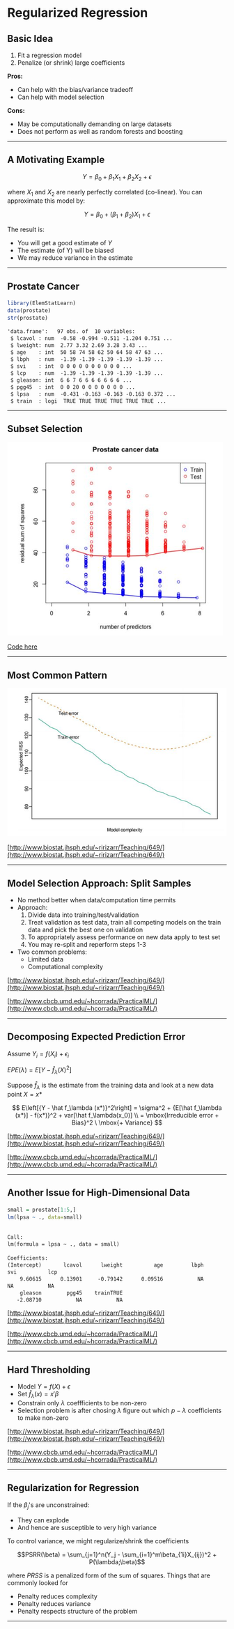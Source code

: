 # Regularized Regression



## Basic Idea

1. Fit a regression model
2. Penalize (or shrink) large coefficients

**Pros:**

- Can help with the bias/variance tradeoff
- Can help with model selection

**Cons:**

- May be computationally demanding on large datasets
- Does not perform as well as random forests and boosting

---

## A Motivating Example

$$Y = \beta_0 + \beta_1 X_1 + \beta_2 X_2 + \epsilon$$

where $X_1$ and $X_2$ are nearly perfectly correlated (co-linear). You can approximate this model by:

$$Y = \beta_0 + (\beta_1 + \beta_2) X_1 + \epsilon$$

The result is:

- You will get a good estimate of $Y$
- The estimate (of Y) will be biased
- We may reduce variance in the estimate

---

## Prostate Cancer


```r
library(ElemStatLearn)
data(prostate)
str(prostate)
```

```
'data.frame':	97 obs. of  10 variables:
 $ lcavol : num  -0.58 -0.994 -0.511 -1.204 0.751 ...
 $ lweight: num  2.77 3.32 2.69 3.28 3.43 ...
 $ age    : int  50 58 74 58 62 50 64 58 47 63 ...
 $ lbph   : num  -1.39 -1.39 -1.39 -1.39 -1.39 ...
 $ svi    : int  0 0 0 0 0 0 0 0 0 0 ...
 $ lcp    : num  -1.39 -1.39 -1.39 -1.39 -1.39 ...
 $ gleason: int  6 6 7 6 6 6 6 6 6 6 ...
 $ pgg45  : int  0 0 20 0 0 0 0 0 0 0 ...
 $ lpsa   : num  -0.431 -0.163 -0.163 -0.163 0.372 ...
 $ train  : logi  TRUE TRUE TRUE TRUE TRUE TRUE ...
```

---

## Subset Selection

![](prostate1.JPG)

[Code here](http://www.cbcb.umd.edu/~hcorrada/PracticalML/src/selection.R)

---

## Most Common Pattern

![](modelerror.JPG)

[http://www.biostat.jhsph.edu/~ririzarr/Teaching/649/](http://www.biostat.jhsph.edu/~ririzarr/Teaching/649/)

---

## Model Selection Approach: Split Samples

- No method better when data/computation time permits
- Approach:
    1. Divide data into training/test/validation
    2. Treat validation as test data, train all competing models on the train data and pick the best one on validation
    3. To appropriately assess performance on new data apply to test set
    4. You may re-split and reperform steps 1-3
- Two common problems:
    - Limited data
    - Computational complexity

[http://www.biostat.jhsph.edu/~ririzarr/Teaching/649/](http://www.biostat.jhsph.edu/~ririzarr/Teaching/649/)

[http://www.cbcb.umd.edu/~hcorrada/PracticalML/](http://www.cbcb.umd.edu/~hcorrada/PracticalML/)

---

## Decomposing Expected Prediction Error

Assume $Y_i = f(X_i) + \epsilon_i$

$EPE(\lambda) = E\left[{Y - \hat f_\lambda (X)}^2\right]$

Suppose $\hat f_\lambda$ is the estimate from the training data and look at a new data point $X = x*$

$$
E\left[{Y - \hat f_\lambda (x*)}^2\right] = \sigma^2 + {E[\hat f_\lambda (x*)] - f(x*)}^2 + var[\hat f_\lambda(x_0)] \\
= \mbox{Irreducible error + Bias}^2 \ \mbox{+ Variance}
$$

[http://www.biostat.jhsph.edu/~ririzarr/Teaching/649/](http://www.biostat.jhsph.edu/~ririzarr/Teaching/649/)

[http://www.cbcb.umd.edu/~hcorrada/PracticalML/](http://www.cbcb.umd.edu/~hcorrada/PracticalML/)

---

## Another Issue for High-Dimensional Data


```r
small = prostate[1:5,]
lm(lpsa ~ ., data=small)
```

```

Call:
lm(formula = lpsa ~ ., data = small)

Coefficients:
(Intercept)       lcavol      lweight          age         lbph          svi          lcp  
    9.60615      0.13901     -0.79142      0.09516           NA           NA           NA  
    gleason        pgg45    trainTRUE  
   -2.08710           NA           NA  
```

[http://www.biostat.jhsph.edu/~ririzarr/Teaching/649/](http://www.biostat.jhsph.edu/~ririzarr/Teaching/649/)

[http://www.cbcb.umd.edu/~hcorrada/PracticalML/](http://www.cbcb.umd.edu/~hcorrada/PracticalML/)

---

## Hard Thresholding

- Model $Y = f(X) + \epsilon$
- Set $\hat f_\lambda(x) = x'\beta$
- Constrain only $\lambda$ coeffficients to be non-zero
- Selection problem is after chosing $\lambda$ figure out which $p - \lambda$ coefficients to make non-zero

[http://www.biostat.jhsph.edu/~ririzarr/Teaching/649/](http://www.biostat.jhsph.edu/~ririzarr/Teaching/649/)

[http://www.cbcb.umd.edu/~hcorrada/PracticalML/](http://www.cbcb.umd.edu/~hcorrada/PracticalML/)

---

## Regularization for Regression

If the $\beta_j$'s are unconstrained:

- They can explode
- And hence are susceptible to very high variance

To control variance, we might regularize/shrink the coefficients

$$PSRR(\beta) = \sum_{j=1}^n(Y_j - \sum_{i=1}^m\beta_{1i}X_{ij})^2 + P(\lambda;\beta)$$

where _PRSS_ is a penalized form of the sum of squares. Things that are commonly looked for

- Penalty reduces complexity
- Penalty reduces variance
- Penalty respects structure of the problem

---
